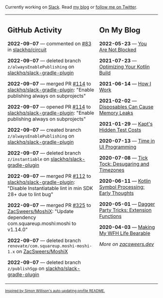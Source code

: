 Currently working on [Slack](https://slack.com/). Read [my blog](https://zacsweers.dev/) or [follow me on Twitter](https://twitter.com/ZacSweers).

<table><tr><td valign="top" width="60%">

## GitHub Activity
<!-- githubActivity starts -->
**2022-09-07** — commented on [#83](https://github.com/slackhq/circuit/issues/83#issuecomment-1239669702) in [slackhq/circuit](https://github.com/slackhq/circuit)

**2022-09-07** — deleted branch `z/alwaysEnablePublishing` on [slackhq/slack-gradle-plugin](https://github.com/slackhq/slack-gradle-plugin)

**2022-09-07** — merged PR [#114](https://github.com/slackhq/slack-gradle-plugin/pull/114) to [slackhq/slack-gradle-plugin](https://github.com/slackhq/slack-gradle-plugin): "Enable publishing always on subprojects"

**2022-09-07** — opened PR [#114](https://github.com/slackhq/slack-gradle-plugin/pull/114) to [slackhq/slack-gradle-plugin](https://github.com/slackhq/slack-gradle-plugin): "Enable publishing always on subprojects"

**2022-09-07** — created branch `z/alwaysEnablePublishing` on [slackhq/slack-gradle-plugin](https://github.com/slackhq/slack-gradle-plugin)

**2022-09-07** — deleted branch `z/instantiable` on [slackhq/slack-gradle-plugin](https://github.com/slackhq/slack-gradle-plugin)

**2022-09-07** — merged PR [#112](https://github.com/slackhq/slack-gradle-plugin/pull/112) to [slackhq/slack-gradle-plugin](https://github.com/slackhq/slack-gradle-plugin): "Disable Instantiatable lint in min SDK 28+ due to lint bug"

**2022-09-07** — merged PR [#325](https://github.com/ZacSweers/MoshiX/pull/325) to [ZacSweers/MoshiX](https://github.com/ZacSweers/MoshiX): "Update dependency com.squareup.moshi:moshi to v1.14.0"

**2022-09-07** — deleted branch `renovate/com.squareup.moshi-moshi-1.x` on [ZacSweers/MoshiX](https://github.com/ZacSweers/MoshiX)

**2022-09-07** — deleted branch `z/publishSgp` on [slackhq/slack-gradle-plugin](https://github.com/slackhq/slack-gradle-plugin)
<!-- githubActivity ends -->
</td><td valign="top" width="40%">

## On My Blog
<!-- blog starts -->
**2022-05-23** — [You Are Not Blocked](https://www.zacsweers.dev/you-are-not-blocked/)

**2021-07-23** — [Optimizing Your Kotlin Build](https://www.zacsweers.dev/optimizing-your-kotlin-build/)

**2021-06-14** — [How I Work](https://www.zacsweers.dev/how-i-work/)

**2021-02-02** — [Disposables Can Cause Memory Leaks](https://www.zacsweers.dev/disposables-can-cause-memory-leaks/)

**2021-01-29** — [Kapt's Hidden Test Costs](https://www.zacsweers.dev/kapts-hidden-test-costs/)

**2020-07-13** — [Time in UI Programming](https://www.zacsweers.dev/time-in-ui/)

**2020-07-08** — [Tick Tock: Desugaring and Timezones](https://www.zacsweers.dev/ticktock-desugaring-timezones/)

**2020-06-11** — [Kotlin Symbol Processing: Early Thoughts](https://www.zacsweers.dev/kotlin-symbol-processor-early-thoughts/)

**2020-05-01** — [Dagger Party Tricks: Extension Functions](https://www.zacsweers.dev/dagger-party-tricks-extension-functions/)

**2020-04-03** — [Making My WFH Life Bearable](https://www.zacsweers.dev/making-wfh-life-bearable/)
<!-- blog ends -->
_More on [zacsweers.dev](https://zacsweers.dev/)_
</td></tr></table>

<sub><a href="https://simonwillison.net/2020/Jul/10/self-updating-profile-readme/">Inspired by Simon Willison's auto-updating profile README.</a></sub>